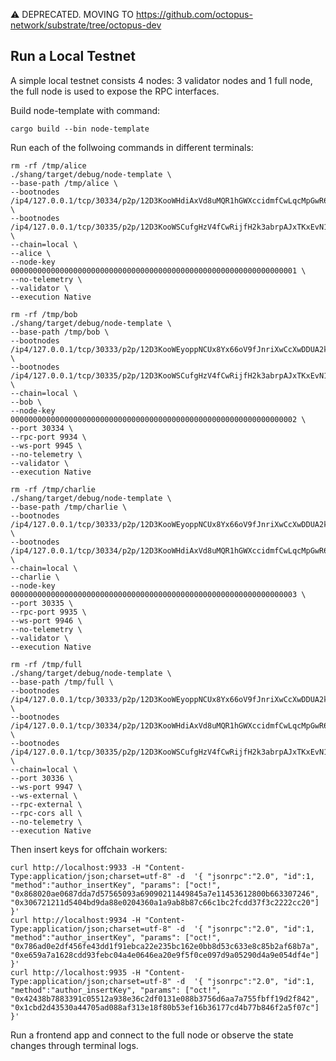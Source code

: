 ⚠️ DEPRECATED. MOVING TO https://github.com/octopus-network/substrate/tree/octopus-dev
## Run a Local Testnet

A simple local testnet consists 4 nodes: 3 validator nodes and 1 full node, the full node is used to expose the RPC interfaces.

Build node-template with command:

```
cargo build --bin node-template
```

Run each of the follwoing commands in different terminals:

```
rm -rf /tmp/alice
./shang/target/debug/node-template \
--base-path /tmp/alice \
--bootnodes /ip4/127.0.0.1/tcp/30334/p2p/12D3KooWHdiAxVd8uMQR1hGWXccidmfCwLqcMpGwR6QcTP6QRMuD \
--bootnodes /ip4/127.0.0.1/tcp/30335/p2p/12D3KooWSCufgHzV4fCwRijfH2k3abrpAJxTKxEvN1FDuRXA2U9x \
--chain=local \
--alice \
--node-key 0000000000000000000000000000000000000000000000000000000000000001 \
--no-telemetry \
--validator \
--execution Native
```

```
rm -rf /tmp/bob
./shang/target/debug/node-template \
--base-path /tmp/bob \
--bootnodes /ip4/127.0.0.1/tcp/30333/p2p/12D3KooWEyoppNCUx8Yx66oV9fJnriXwCcXwDDUA2kj6vnc6iDEp \
--bootnodes /ip4/127.0.0.1/tcp/30335/p2p/12D3KooWSCufgHzV4fCwRijfH2k3abrpAJxTKxEvN1FDuRXA2U9x \
--chain=local \
--bob \
--node-key 0000000000000000000000000000000000000000000000000000000000000002 \
--port 30334 \
--rpc-port 9934 \
--ws-port 9945 \
--no-telemetry \
--validator \
--execution Native

```

```
rm -rf /tmp/charlie
./shang/target/debug/node-template \
--base-path /tmp/charlie \
--bootnodes /ip4/127.0.0.1/tcp/30333/p2p/12D3KooWEyoppNCUx8Yx66oV9fJnriXwCcXwDDUA2kj6vnc6iDEp \
--bootnodes /ip4/127.0.0.1/tcp/30334/p2p/12D3KooWHdiAxVd8uMQR1hGWXccidmfCwLqcMpGwR6QcTP6QRMuD \
--chain=local \
--charlie \
--node-key 0000000000000000000000000000000000000000000000000000000000000003 \
--port 30335 \
--rpc-port 9935 \
--ws-port 9946 \
--no-telemetry \
--validator \
--execution Native
```

```
rm -rf /tmp/full
./shang/target/debug/node-template \
--base-path /tmp/full \
--bootnodes /ip4/127.0.0.1/tcp/30333/p2p/12D3KooWEyoppNCUx8Yx66oV9fJnriXwCcXwDDUA2kj6vnc6iDEp \
--bootnodes /ip4/127.0.0.1/tcp/30334/p2p/12D3KooWHdiAxVd8uMQR1hGWXccidmfCwLqcMpGwR6QcTP6QRMuD \
--bootnodes /ip4/127.0.0.1/tcp/30335/p2p/12D3KooWSCufgHzV4fCwRijfH2k3abrpAJxTKxEvN1FDuRXA2U9x \
--chain=local \
--port 30336 \
--ws-port 9947 \
--ws-external \
--rpc-external \
--rpc-cors all \
--no-telemetry \
--execution Native
```

Then insert keys for offchain workers:

```
curl http://localhost:9933 -H "Content-Type:application/json;charset=utf-8" -d  '{ "jsonrpc":"2.0", "id":1, "method":"author_insertKey", "params": ["oct!", "0x868020ae0687dda7d57565093a69090211449845a7e11453612800b663307246", "0x306721211d5404bd9da88e0204360a1a9ab8b87c66c1bc2fcdd37f3c2222cc20"] }'
curl http://localhost:9934 -H "Content-Type:application/json;charset=utf-8" -d  '{ "jsonrpc":"2.0", "id":1, "method":"author_insertKey", "params": ["oct!", "0x786ad0e2df456fe43dd1f91ebca22e235bc162e0bb8d53c633e8c85b2af68b7a", "0xe659a7a1628cdd93febc04a4e0646ea20e9f5f0ce097d9a05290d4a9e054df4e"] }'
curl http://localhost:9935 -H "Content-Type:application/json;charset=utf-8" -d  '{ "jsonrpc":"2.0", "id":1, "method":"author_insertKey", "params": ["oct!", "0x42438b7883391c05512a938e36c2df0131e088b3756d6aa7a755fbff19d2f842", "0x1cbd2d43530a44705ad088af313e18f80b53ef16b36177cd4b77b846f2a5f07c"] }'
```

Run a frontend app and connect to the full node or observe the state changes through terminal logs.
